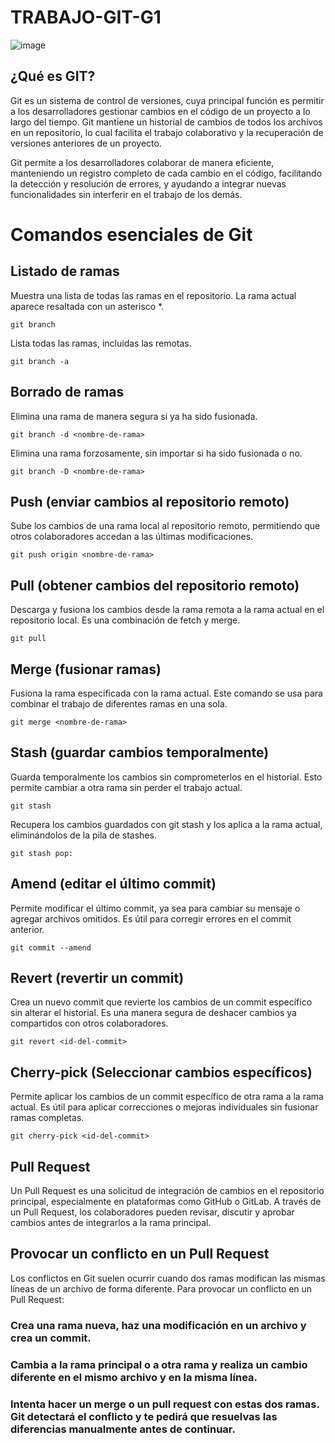 # TRABAJO-GIT-G1

![image](https://github.com/user-attachments/assets/4f26f1a4-856f-4215-8ec8-4ed764ab9a2a)

## ¿Qué es GIT?
Git es un sistema de control de versiones, cuya principal función es permitir a los desarrolladores gestionar cambios en el código de un proyecto a lo largo del tiempo. Git mantiene un historial de cambios de todos los archivos en un repositorio, lo cual facilita el trabajo colaborativo y la recuperación de versiones anteriores de un proyecto.

Git permite a los desarrolladores colaborar de manera eficiente, manteniendo un registro completo de cada cambio en el código, facilitando la detección y resolución de errores, y ayudando a integrar nuevas funcionalidades sin interferir en el trabajo de los demás.

# Comandos esenciales de Git

## Listado de ramas

Muestra una lista de todas las ramas en el repositorio. La rama actual aparece resaltada con un asterisco *.
~~~
git branch
~~~
Lista todas las ramas, incluidas las remotas.
~~~
git branch -a
~~~

## Borrado de ramas

Elimina una rama de manera segura si ya ha sido fusionada.

~~~
git branch -d <nombre-de-rama>
~~~

Elimina una rama forzosamente, sin importar si ha sido fusionada o no.

~~~
git branch -D <nombre-de-rama>
~~~

## Push (enviar cambios al repositorio remoto)

Sube los cambios de una rama local al repositorio remoto, permitiendo que otros colaboradores accedan a las últimas modificaciones.

~~~
git push origin <nombre-de-rama> 
~~~

## Pull (obtener cambios del repositorio remoto)

Descarga y fusiona los cambios desde la rama remota a la rama actual en el repositorio local. Es una combinación de fetch y merge.

~~~
git pull
~~~

## Merge (fusionar ramas)
Fusiona la rama especificada con la rama actual. Este comando se usa para combinar el trabajo de diferentes ramas en una sola.

~~~
git merge <nombre-de-rama>
~~~

## Stash (guardar cambios temporalmente)
Guarda temporalmente los cambios sin comprometerlos en el historial. Esto permite cambiar a otra rama sin perder el trabajo actual.

~~~
git stash
~~~

Recupera los cambios guardados con git stash y los aplica a la rama actual, eliminándolos de la pila de stashes.

~~~
git stash pop: 
~~~

## Amend (editar el último commit)
Permite modificar el último commit, ya sea para cambiar su mensaje o agregar archivos omitidos. Es útil para corregir errores en el commit anterior.

~~~
git commit --amend
~~~

## Revert (revertir un commit)
Crea un nuevo commit que revierte los cambios de un commit específico sin alterar el historial. Es una manera segura de deshacer cambios ya compartidos con otros colaboradores.

~~~
git revert <id-del-commit>
~~~

## Cherry-pick (Seleccionar cambios específicos)
Permite aplicar los cambios de un commit específico de otra rama a la rama actual. Es útil para aplicar correcciones o mejoras individuales sin fusionar ramas completas.

~~~
git cherry-pick <id-del-commit>
~~~

## Pull Request
Un Pull Request es una solicitud de integración de cambios en el repositorio principal, especialmente en plataformas como GitHub o GitLab. A través de un Pull Request, los colaboradores pueden revisar, discutir y aprobar cambios antes de integrarlos a la rama principal.

## Provocar un conflicto en un Pull Request
Los conflictos en Git suelen ocurrir cuando dos ramas modifican las mismas líneas de un archivo de forma diferente. Para provocar un conflicto en un Pull Request:

### Crea una rama nueva, haz una modificación en un archivo y crea un commit.
### Cambia a la rama principal o a otra rama y realiza un cambio diferente en el mismo archivo y en la misma línea.
### Intenta hacer un merge o un pull request con estas dos ramas. Git detectará el conflicto y te pedirá que resuelvas las diferencias manualmente antes de continuar.
